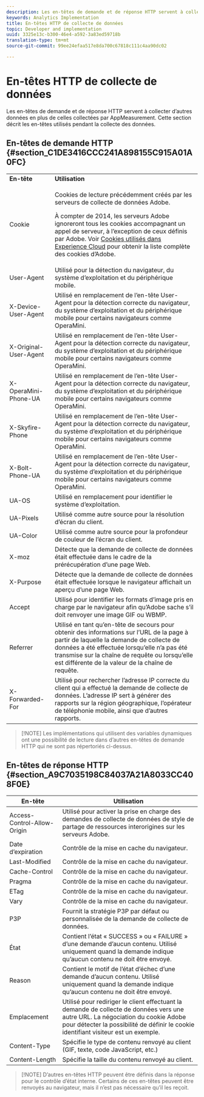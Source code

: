 ```yaml
---
description: Les en-têtes de demande et de réponse HTTP servent à collecter d’autres données en plus de celles collectées par AppMeasurement. Cette section décrit les en-têtes utilisés pendant la collecte des données.
keywords: Analytics Implementation
title: En-têtes HTTP de collecte de données
topic: Developer and implementation
uuid: 3325e13c-b300-46e4-a592-3a83ed59718b
translation-type: tm+mt
source-git-commit: 99ee24efaa517e8da700c67818c111c4aa90dc02

---
```



# En-têtes HTTP de collecte de données

Les en-têtes de demande et de réponse HTTP servent à collecter d’autres données en plus de celles collectées par AppMeasurement. Cette section décrit les en-têtes utilisés pendant la collecte des données.

## En-têtes de demande HTTP {#section_C1DE3416CCC241A898155C915A01A0FC}

<table id="table_84D1F4B54ABE4423A2EBE840C49D3876"> 
 <tbody> 
  <tr> 
   <td> <b>En-tête</b> </td> 
   <td> <b>Utilisation</b> </td> 
  </tr> 
  <tr> 
   <td> Cookie </td> 
   <td> <p>Cookies de lecture précédemment créés par les serveurs de collecte de données Adobe. </p> <p> À compter de 2014, les serveurs Adobe ignoreront tous les cookies accompagnant un appel de serveur, à l’exception de ceux définis par Adobe. Voir <a href="https://marketing.adobe.com/resources/help/en_US/whitepapers/cookies/">Cookies utilisés dans Experience Cloud</a> pour obtenir la liste complète des cookies d’Adobe. </p> </td> 
  </tr> 
  <tr> 
   <td> User-Agent </td> 
   <td> Utilisé pour la détection du navigateur, du système d’exploitation et du périphérique mobile. </td> 
  </tr> 
  <tr> 
   <td> X-Device-User-Agent </td> 
   <td> Utilisé en remplacement de l’en-tête User-Agent pour la détection correcte du navigateur, du système d’exploitation et du périphérique mobile pour certains navigateurs comme OperaMini. </td> 
  </tr> 
  <tr> 
   <td> X-Original-User-Agent </td> 
   <td> Utilisé en remplacement de l’en-tête User-Agent pour la détection correcte du navigateur, du système d’exploitation et du périphérique mobile pour certains navigateurs comme OperaMini. </td> 
  </tr> 
  <tr> 
   <td> X-OperaMini-Phone-UA </td> 
   <td> Utilisé en remplacement de l’en-tête User-Agent pour la détection correcte du navigateur, du système d’exploitation et du périphérique mobile pour certains navigateurs comme OperaMini. </td> 
  </tr> 
  <tr> 
   <td> X-Skyfire-Phone </td> 
   <td> Utilisé en remplacement de l’en-tête User-Agent pour la détection correcte du navigateur, du système d’exploitation et du périphérique mobile pour certains navigateurs comme OperaMini. </td> 
  </tr> 
  <tr> 
   <td> X-Bolt-Phone-UA </td> 
   <td> Utilisé en remplacement de l’en-tête User-Agent pour la détection correcte du navigateur, du système d’exploitation et du périphérique mobile pour certains navigateurs comme OperaMini. </td> 
  </tr> 
  <tr> 
   <td> UA-OS </td> 
   <td> Utilisé en remplacement pour identifier le système d’exploitation. </td> 
  </tr> 
  <tr> 
   <td> UA-Pixels </td> 
   <td> Utilisé comme autre source pour la résolution d’écran du client. </td> 
  </tr> 
  <tr> 
   <td> UA-Color </td> 
   <td> Utilisé comme autre source pour la profondeur de couleur de l’écran du client. </td> 
  </tr> 
  <tr> 
   <td> X-moz </td> 
   <td> Détecte que la demande de collecte de données était effectuée dans le cadre de la prérécupération d’une page Web. </td> 
  </tr> 
  <tr> 
   <td> X-Purpose </td> 
   <td> Détecte que la demande de collecte de données était effectuée lorsque le navigateur affichait un aperçu d’une page Web. </td> 
  </tr> 
  <tr> 
   <td> Accept </td> 
   <td> Utilisé pour identifier les formats d’image pris en charge par le navigateur afin qu’Adobe sache s’il doit renvoyer une image GIF ou WBMP. </td> 
  </tr> 
  <tr> 
   <td> Referrer </td> 
   <td> Utilisé en tant qu’en-tête de secours pour obtenir des informations sur l’URL de la page à partir de laquelle la demande de collecte de données a été effectuée lorsqu’elle n’a pas été transmise sur la chaîne de requête ou lorsqu’elle est différente de la valeur de la chaîne de requête. </td> 
  </tr> 
  <tr> 
   <td> X-Forwarded-For </td> 
   <td> Utilisé pour rechercher l’adresse IP correcte du client qui a effectué la demande de collecte de données. L’adresse IP sert à générer des rapports sur la région géographique, l’opérateur de téléphonie mobile, ainsi que d’autres rapports. </td> 
  </tr> 
 </tbody> 
</table>

> [!NOTE] Les implémentations qui utilisent des variables dynamiques ont une possibilité de lecture dans d’autres en-têtes de demande HTTP qui ne sont pas répertoriés ci-dessus.

## En-têtes de réponse HTTP {#section_A9C7035198C84037A21A8033CC408F0E}

| **En-tête** | **Utilisation** |
|---|---|
| Access-Control-Allow-Origin | Utilisé pour activer la prise en charge des demandes de collecte de données de style de partage de ressources interorigines sur les serveurs Adobe. |
| Date d’expiration | Contrôle de la mise en cache du navigateur. |
| Last-Modified | Contrôle de la mise en cache du navigateur. |
| Cache-Control | Contrôle de la mise en cache du navigateur. |
| Pragma | Contrôle de la mise en cache du navigateur. |
| ETag | Contrôle de la mise en cache du navigateur. |
| Vary | Contrôle de la mise en cache du navigateur. |
| P3P | Fournit la stratégie P3P par défaut ou personnalisée de la demande de collecte de données. |
| État | Contient l’état « SUCCESS » ou « FAILURE » d’une demande d’aucun contenu. Utilisé uniquement quand la demande indique qu’aucun contenu ne doit être envoyé. |
| Reason | Contient le motif de l’état d’échec d’une demande d’aucun contenu. Utilisé uniquement quand la demande indique qu’aucun contenu ne doit être envoyé. |
| Emplacement | Utilisé pour rediriger le client effectuant la demande de collecte de données vers une autre URL. La négociation du cookie Adobe pour détecter la possibilité de définir le cookie identifiant visiteur est un exemple. |
| Content-Type | Spécifie le type de contenu renvoyé au client (GIF, texte, code JavaScript, etc.) |
| Content-Length | Spécifie la taille du contenu renvoyé au client. |

> [!NOTE] D’autres en-têtes HTTP peuvent être définis dans la réponse pour le contrôle d’état interne. Certains de ces en-têtes peuvent être renvoyés au navigateur, mais il n’est pas nécessaire qu’il les reçoit.
